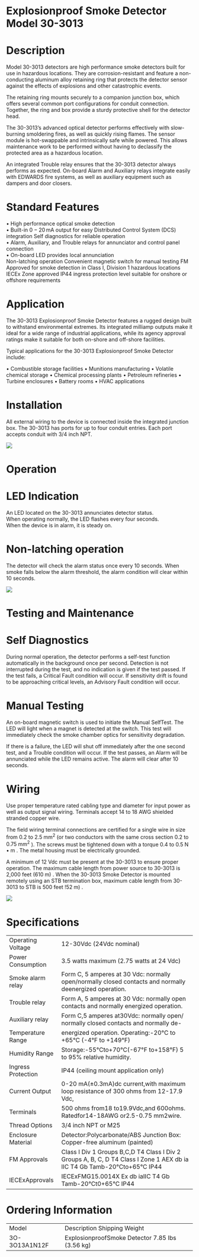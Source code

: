 # Explosionproof Smoke Detector Model 30-3013  

# Description  

Model 30-3013 detectors are high performance smoke detectors built for use in hazardous locations. They are corrosion-resistant and feature a non-conducting aluminum alloy retaining ring that protects the detector sensor against the effects of explosions and other catastrophic events.  

The retaining ring mounts securely to a companion junction box, which offers several common port configurations for conduit connection. Together, the ring and box provide a sturdy protective shell for the detector head.  

The 30-3013’s advanced optical detector performs effectively with slow-burning smoldering fires, as well as quickly rising flames. The sensor module is hot-swappable and intrinsically safe while powered. This allows maintenance work to be performed without having to declassify the protected area as a hazardous location.  

An integrated Trouble relay ensures that the 30-3013 detector always performs as expected. On-board Alarm and Auxiliary relays integrate easily with EDWARDS fire systems, as well as auxiliary equipment such as dampers and door closers.  

# Standard Features  

•	 High performance optical smoke detection   
•	 Built-in $0{-}20\,\mathsf{m A}$ output for easy Distributed Control System (DCS) integration Self diagnostics for reliable operation   
•	 Alarm, Auxiliary, and Trouble relays for annunciator and control panel connection   
•	 On-board LED provides local annunciation   
Non-latching operation Convenient magnetic switch for manual testing FM Approved for smoke detection in Class I, Division 1 hazardous locations IECEx Zone approved IP44 ingress protection level suitable for onshore or offshore requirements  

# Application  

The 30-3013 Explosionproof Smoke Detector features a rugged design built to withstand environmental extremes. Its integrated milliamp outputs make it ideal for a wide range of industrial applications, while its agency approval ratings make it suitable for both on-shore and off-shore facilities.  

Typical applications for the 30-3013 Explosionproof Smoke Detector include:  

•	 Combustible storage facilities •	 Munitions manufacturing •	 Volatile chemical storage •	 Chemical processing plants •	 Petroleum refineries •	 Turbine enclosures •	 Battery rooms •	 HVAC applications  

# Installation  

All external wiring to the device is connected inside the integrated junction box. The 30-3013 has ports for up to four conduit entries. Each port accepts conduit with $3/4$ inch NPT.  

![](images/eaf80680b9053cb1c02a2dddc524dca7f369e3599279311c8ab0bec4bddcb3be.jpg)  

# Operation  

# LED Indication  

An LED located on the 30-3013 annunciates detector status.   
When operating normally, the LED flashes every four seconds.   
When the device is in alarm, it is steady on.  

# Non-latching operation  

The detector will check the alarm status once every 10 seconds. When smoke falls below the alarm threshold, the alarm condition will clear within 10 seconds.  

![](images/799c4a0f68216021feaff30f7be09f0572e46bf1e2d9e252d718c190d10a2d3d.jpg)  

# Testing and Maintenance  

# Self Diagnostics  

During normal operation, the detector performs a self-test function automatically in the background once per second. Detection is not interrupted during the test, and no indication is given if the test passed. If the test fails, a Critical Fault condition will occur. If sensitivity drift is found to be approaching critical levels, an Advisory Fault condition will occur.  

# Manual Testing  

An on-board magnetic switch is used to initiate the Manual SelfTest. The LED will light when a magnet is detected at the switch. This test will immediately check the smoke chamber optics for sensitivity degradation.  

If there is a failure, the LED will shut off immediately after the one second test, and a Trouble condition will occur. If the test passes, an Alarm will be annunciated while the LED remains active. The alarm will clear after 10 seconds.  

# Wiring  

Use proper temperature rated cabling type and diameter for input power as well as output signal wiring. Terminals accept 14 to 18 AWG shielded stranded copper wire.  

The field wiring terminal connections are certified for a single wire in size from 0.2 to $2.5\;\mathrm{mm}^{2}$ (or two conductors with the same cross section 0.2 to $0.75\;\mathrm{mm}^{2}$ ). The screws must be tightened down with a torque 0.4 to $0.5\;\mathsf{N}\bullet\mathsf{m}$ . The metal housing must be electrically grounded.  

A minimum of 12 Vdc must be present at the 30-3013 to ensure proper operation. The maximum cable length from power source to 30-3013 is 2,000 feet $(610\;\mathsf{m})$ . When the 30-3013 Smoke Detector is mounted remotely using an STB termination box, maximum cable length from 30-3013 to STB is 500 feet $!52\;\mathrm{m})$ .  

![](images/adb36e9fcba8b5afe585fa5810e2441dc0871925777a50eabe7e1491c6b3dcb6.jpg)  

# Specifications  

<html><body><table><tr><td>Operating Voltage</td><td>12-30Vdc (24Vdc nominal)</td></tr><tr><td>Power Consumption</td><td>3.5 watts maximum (2.75 watts at 24 Vdc)</td></tr><tr><td>Smoke alarm relay</td><td>Form C, 5 amperes at 30 Vdc: normally open/normally closed contacts and normally deenergized operation.</td></tr><tr><td>Trouble relay</td><td>Form A, 5 amperes at 30 Vdc: normally open contacts and normally energized operation.</td></tr><tr><td>Auxiliary relay</td><td>Form C,5 amperes at30Vdc: normally open/ normally closed contacts and normally de-</td></tr><tr><td>Temperature Range</td><td>energized operation. Operating:-20°C to +65°C (-4°F to +149°F)</td></tr><tr><td>Humidity Range</td><td>Storage:-55°Cto+70°C(-67°F to+158°F) 5 to 95% relative humidity.</td></tr><tr><td>Ingress Protection</td><td>IP44 (ceiling mount application only)</td></tr><tr><td>Current Output</td><td>0-20 mA(±0.3mA)dc current,with maximum loop resistance of 300 ohms from 12-17.9 Vdc,</td></tr><tr><td>Terminals</td><td>500 ohms from18 to19.9Vdc,and 600ohms. Ratedfor14-18AWG or2.5-0.75 mm2wire.</td></tr><tr><td>Thread Options</td><td>3/4 inch NPT or M25</td></tr><tr><td>Enclosure Material</td><td>Detector:Polycarbonate/ABS Junction Box: Copper-free aluminum (painted)</td></tr><tr><td>FM Approvals</td><td>Class I Div 1 Groups B,C,D T4 Class I Div 2 Groups A, B, C, D T4 Class I Zone 1 AEX db ia lIC T4 Gb Tamb-20°Cto+65°C IP44</td></tr><tr><td>IECExApprovals</td><td>IECExFMG15.0014X Ex db iaIIC T4 Gb Tamb-20°Ct0+65°C IP44</td></tr></table></body></html>  

# Ordering Information  

<html><body><table><tr><td>Model</td><td>Description Shipping Weight</td></tr><tr><td>3O-3O13A1N12F</td><td>ExplosionproofSmoke Detector 7.85 Ibs (3.56 kg)</td></tr></table></body></html>  